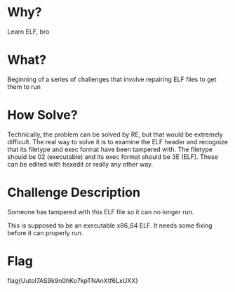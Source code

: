 # Why?
Learn ELF, bro

# What? 
Beginning of a series of challenges that involve repairing ELF files to get them to run

# How Solve?
Technically, the problem can be solved by RE, but that would be extremely difficult. The real way to solve it is to examine the ELF header and recognize that its filetype and exec format have been tampered with.
The filetype should be 02 (executable) and its exec format should be 3E (ELF). 
These can be edited with hexedit or really any other way.

# Challenge Description
Someone has tampered with this ELF file so it can no longer run.

This is supposed to be an executable x86_64 ELF. It needs some fixing before it can properly run.

# Flag
flag{UutoI7AS9k9n0hKo7kpTNAnXtf6LxUXX}
